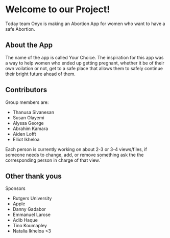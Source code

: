 # Welcome to our Project!
Today team Onyx is making an Abortion App for women who want to have a safe Abortion.

## About the App
The name of the app is called Your Choice.
The inspiration for this app was a way to help women who ended up getting pregnant, whether it
be of their own voilation or not, get to a safe place that allows them to safely continue their
bright future ahead of them.

## Contributors
Group members are:
- Thanusa Sivanesan
- Susan Olayemi
- Alyssa George
- Abrahim Kamara
- Aiden Lofft
- Elliot Ikheloa

Each person is currently working on about 2-3 or 3-4 views/files, if someone needs to change,
add, or remove something ask the the corresponding person in charge of that view.`

## Other thank yous
Sponsors
- Rutgers University
- Apple
- Danny Gadabor
- Emmanuel Larose
- Adib Haque
- Tino Koumapley
- Natalia Ikheloa <3
